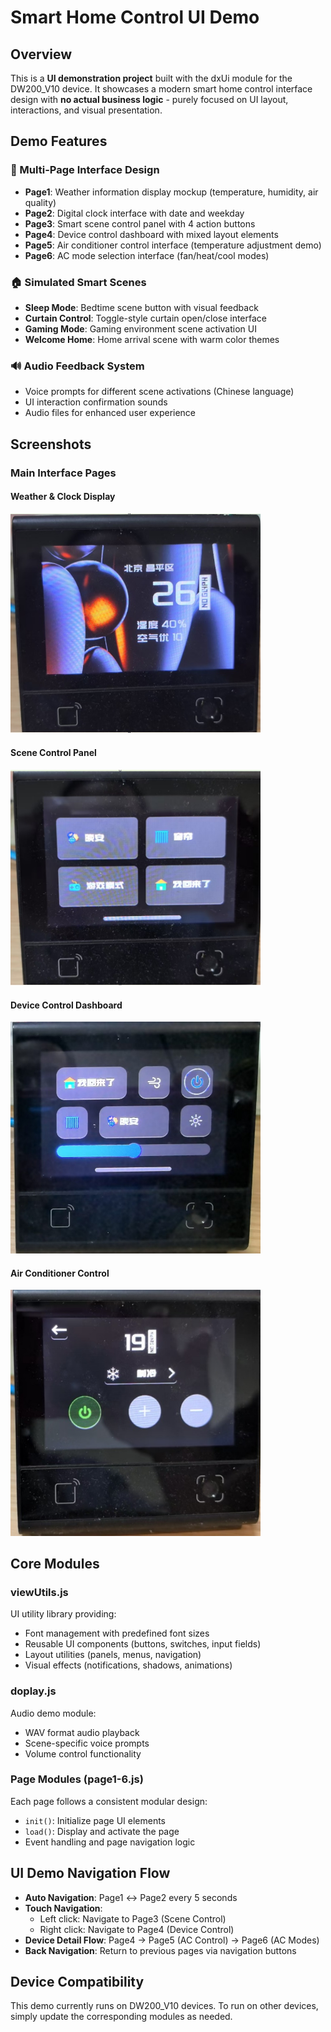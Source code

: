 # Smart Home Control UI Demo

## Overview

This is a **UI demonstration project** built with the dxUi module for the DW200_V10 device. It showcases a modern smart home control interface design with **no actual business logic** - purely focused on UI layout, interactions, and visual presentation.

## Demo Features

### 📱 Multi-Page Interface Design

- **Page1**: Weather information display mockup (temperature, humidity, air quality)
- **Page2**: Digital clock interface with date and weekday
- **Page3**: Smart scene control panel with 4 action buttons
- **Page4**: Device control dashboard with mixed layout elements
- **Page5**: Air conditioner control interface (temperature adjustment demo)
- **Page6**: AC mode selection interface (fan/heat/cool modes)

### 🏠 Simulated Smart Scenes

- **Sleep Mode**: Bedtime scene button with visual feedback
- **Curtain Control**: Toggle-style curtain open/close interface
- **Gaming Mode**: Gaming environment scene activation UI
- **Welcome Home**: Home arrival scene with warm color themes

### 🔊 Audio Feedback System

- Voice prompts for different scene activations (Chinese language)
- UI interaction confirmation sounds
- Audio files for enhanced user experience

## Screenshots

### Main Interface Pages

#### Weather & Clock Display

<img src="screenshot1.jpg" width="400" alt="Weather Information Display">

#### Scene Control Panel

<img src="screenshot2.jpg" width="400" alt="Smart Scene Control Interface">

#### Device Control Dashboard

<img src="screenshot3.jpg" width="400" alt="Device Control Panel">

#### Air Conditioner Control

<img src="screenshot4.jpg" width="400" alt="AC Temperature Control Interface">

## Core Modules

### viewUtils.js

UI utility library providing:

- Font management with predefined font sizes
- Reusable UI components (buttons, switches, input fields)
- Layout utilities (panels, menus, navigation)
- Visual effects (notifications, shadows, animations)

### doplay.js

Audio demo module:

- WAV format audio playback
- Scene-specific voice prompts
- Volume control functionality

### Page Modules (page1-6.js)

Each page follows a consistent modular design:

- `init()`: Initialize page UI elements
- `load()`: Display and activate the page
- Event handling and page navigation logic

## UI Demo Navigation Flow

- **Auto Navigation**: Page1 ↔ Page2 every 5 seconds
- **Touch Navigation**:
  - Left click: Navigate to Page3 (Scene Control)
  - Right click: Navigate to Page4 (Device Control)
- **Device Detail Flow**: Page4 → Page5 (AC Control) → Page6 (AC Modes)
- **Back Navigation**: Return to previous pages via navigation buttons

## Device Compatibility

This demo currently runs on DW200_V10 devices. To run on other devices, simply update the corresponding modules as needed.

